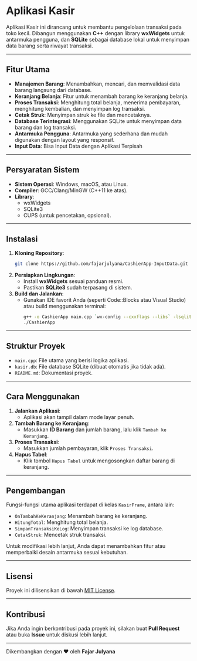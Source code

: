 # Aplikasi Kasir

Aplikasi Kasir ini dirancang untuk membantu pengelolaan transaksi pada toko kecil. Dibangun menggunakan **C++** dengan library **wxWidgets** untuk antarmuka pengguna, dan **SQLite** sebagai database lokal untuk menyimpan data barang serta riwayat transaksi.

---

## Fitur Utama
- **Manajemen Barang**: Menambahkan, mencari, dan memvalidasi data barang langsung dari database.
- **Keranjang Belanja**: Fitur untuk menambah barang ke keranjang belanja.
- **Proses Transaksi**: Menghitung total belanja, menerima pembayaran, menghitung kembalian, dan menyimpan log transaksi.
- **Cetak Struk**: Menyimpan struk ke file dan mencetaknya.
- **Database Terintegrasi**: Menggunakan SQLite untuk menyimpan data barang dan log transaksi.
- **Antarmuka Pengguna**: Antarmuka yang sederhana dan mudah digunakan dengan layout yang responsif.
- **Input Data**: Bisa Input Data dengan Aplikasi Terpisah
  
---

## Persyaratan Sistem
- **Sistem Operasi**: Windows, macOS, atau Linux.
- **Compiler**: GCC/Clang/MinGW (C++11 ke atas).
- **Library**: 
  - wxWidgets
  - SQLite3
  - CUPS (untuk pencetakan, opsional).

---

## Instalasi
1. **Kloning Repository**:
   ```bash
   git clone https://github.com/fajarjulyana/CashierApp-InputData.git
   ```
2. **Persiapkan Lingkungan**:
   - Install **wxWidgets** sesuai panduan resmi.
   - Pastikan **SQLite3** sudah terpasang di sistem.
3. **Build dan Jalankan**:
   - Gunakan IDE favorit Anda (seperti Code::Blocks atau Visual Studio) atau build menggunakan terminal:
     ```bash
     g++ -o CashierApp main.cpp `wx-config --cxxflags --libs` -lsqlite3 -lcups
     ./CashierApp
     ```

---

## Struktur Proyek
- `main.cpp`: File utama yang berisi logika aplikasi.
- `kasir.db`: File database SQLite (dibuat otomatis jika tidak ada).
- `README.md`: Dokumentasi proyek.

---

## Cara Menggunakan
1. **Jalankan Aplikasi**:
   - Aplikasi akan tampil dalam mode layar penuh.
2. **Tambah Barang ke Keranjang**:
   - Masukkan **ID Barang** dan jumlah barang, lalu klik `Tambah ke Keranjang`.
3. **Proses Transaksi**:
   - Masukkan jumlah pembayaran, klik `Proses Transaksi`.
4. **Hapus Tabel**:
   - Klik tombol `Hapus Tabel` untuk mengosongkan daftar barang di keranjang.

---

## Pengembangan
Fungsi-fungsi utama aplikasi terdapat di kelas `KasirFrame`, antara lain:
- `OnTambahKeKeranjang`: Menambah barang ke keranjang.
- `HitungTotal`: Menghitung total belanja.
- `SimpanTransaksiKeLog`: Menyimpan transaksi ke log database.
- `CetakStruk`: Mencetak struk transaksi.

Untuk modifikasi lebih lanjut, Anda dapat menambahkan fitur atau memperbaiki desain antarmuka sesuai kebutuhan.

---

## Lisensi
Proyek ini dilisensikan di bawah [MIT License](LICENSE).

---

## Kontribusi
Jika Anda ingin berkontribusi pada proyek ini, silakan buat **Pull Request** atau buka **Issue** untuk diskusi lebih lanjut.

---

Dikembangkan dengan ❤️ oleh **Fajar Julyana**

